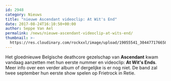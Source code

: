 ```yaml
---
id: 2948
category: Nieuws
title: "nieuwe Ascendant videoclip: At Wit's End"
date: 2017-08-24T16:10:50+00:00
author: Seppe Van Ael
permalink: /news/nieuwe-ascendant-videoclip-at-wits-end/
thumbnail: >-
  https://res.cloudinary.com/rockxxl/image/upload/19055541_304477176658617_6957245165111637884_o.jpg
---
```

Het gloednieuwe Belgische deathcore gezelschap van **Ascendant** kwam vandaag aanzetten met hun eerste nummer en videoclip: **At Wit's Ends**. Meer info over een verder album of dergelijke is er nog niet. De band zal twee september hun eerste show spelen op Frietrock in Retie.
